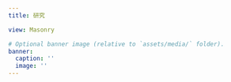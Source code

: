 ```yaml
---
title: 研究

view: Masonry

# Optional banner image (relative to `assets/media/` folder).
banner:
  caption: ''
  image: ''
---
```

<!-- {{< figure src="222.png" >}} -->